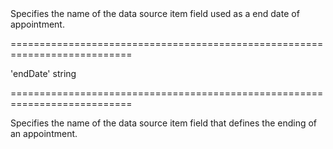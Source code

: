 <!--**
/*-------------------------------------------
    Auto-generated file. Do not modify.
-------------------------------------------

**-->
<!--d-->Specifies the name of the data source item field used as a end date of appointment.<!--/d-->
===========================================================================
<!--default-->'endDate'<!--/default-->
<!--type-->string<!--/type-->
===========================================================================

<!--shortDescription-->
Specifies the name of the data source item field that defines the ending of an appointment.
<!--/shortDescription-->

<!--fullDescription-->

<!--/fullDescription-->